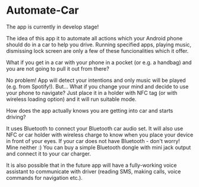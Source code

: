 # Automate-Car

The app is currently in develop stage!

The idea of this app it to automate all actions which your Android phone should do in a car to help you drive. Running specified apps, playing music, dismissing lock screen are only a few of these funcionalities which it offer. 

What if you get in a car with your phone in a pocket (or e.g. a handbag) and you are not going to pull it out from there? 

No problem! App will detect your intentions and only music will be played (e.g. from Spotify!). But... What if you change your mind and decide to use your phone to navigate? Just place it in a holder with NFC tag (or with wireless loading option) and it will run suitable mode.

How does the app actually knows you are getting into car and starts driving?

It uses Bluetooth to connect your Bluetooth car audio set. It will also use NFC or car holder with wireless charge to know when you place your device in front of your eyes. If your car does not have Bluetooth - don't worry! Mine neither :) You can buy a simple Bluetooth dongle with mini jack output and connect it to your car charger.

It is also possible that in the future app will have a fully-working voice assistant to communicate with driver (reading SMS, making calls, voice commands for navigation etc.).
